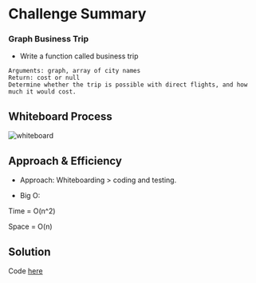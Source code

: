 # Challenge Summary

### Graph Business Trip

- Write a function called business trip
```
Arguments: graph, array of city names
Return: cost or null
Determine whether the trip is possible with direct flights, and how much it would cost.
```
## Whiteboard Process

![whiteboard]()

## Approach & Efficiency

- Approach:
Whiteboarding > coding and testing.

- Big O:

Time = O(n^2)

Space = O(n)

## Solution

Code [here](graph_business_trip.py)